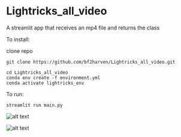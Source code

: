 # Lightricks_all_video
A streamlit app that receives an mp4 file and returns the class 


To install:

clone repo
```
git clone https://github.com/bf2harven/Lightricks_all_video.git
```

```
cd Lightricks_all_video
conda env create -f environment.yml
conda activate lightricks_env
```

To run:
```
streamlit run main.py
```

![alt text](https://github.com/bf2harven/Lightricks_all_video/blob/main/stl_settings.png?raw=true)

![alt text](https://github.com/bf2harven/Lightricks_all_video/blob/main/probs.png?raw=true)
